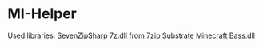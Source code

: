 # MI-Helper

Used libraries:
[SevenZipSharp](https://sevenzipsharp.codeplex.com/)
[7z.dll from 7zip](http://www.7-zip.org/)
[Substrate Minecraft](http://www.minecraftforum.net/forums/mapping-and-modding/minecraft-tools/1261313-sdk-substrate-map-editing-library-for-c-net-1-3-8)
[Bass.dll](http://www.un4seen.com/)
